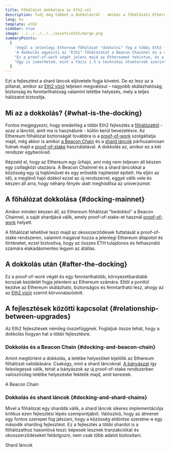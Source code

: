 ```yaml
---
title: Főhálózat dokkolása az Eth2-vel
description: Tudj meg többet a dokkolásról - amikor a főhálózati Ethereum csatlakozik a Beacon Chain által koordinált proof-of-stake rendszerhez.
lang: hu
template: eth2
sidebar: true
image: ../../../../../assets/eth2/merge.png
summaryPoints:
  [
    'Végül a jelenlegi Ethereum főhálózat "dokkolni" fog a többi Eth2 fejlesztéssel együtt.',
    'A dokkolás egyesíti az "Eth1" főhálózatot a Beacon Chainnel és a sharding rendszerrel.',
    "Ez a proof-of-work végét jeleni majd az Ethereumot tekintve, és a teljes átmenetet a proof-of-stake-be.",
    "Úgy is ismerheted, mint a Fázis 1.5 a technikai ütemtervek szerint.",
  ]
---
```


<UpgradeStatus dateKey="page-eth2-upgrades-merge-date">
    Ezt a fejlesztést a shard láncok eljövetele fogja követni. De ez lesz az a pillanat, amikor az <a href="/eth2/vision/">Eth2 vízió</a> teljesen megvalósul – nagyobb skálázhatóság, biztonság és fenntarthatóság valamint letétbe helyezés, mely a teljes hálózatot biztosítja.
</UpgradeStatus>

## Mi az a dokkolás? {#what-is-the-docking}

Fontos megjegyezni, hogy eredetileg a többi Eth2 fejlesztés a [főhálózattól](/glossary/#mainnet) - azaz a lánctól, amit ma is használunk - külön kerül bevezetésre. Az Ethereum főhálózat biztonságát továbbra is a [proof-of-work](/developers/docs/consensus-mechanisms/pow/) szolgáltatja majd, még akkor is amikor [a Beacon Chain](/eth2/beacon-chain/) és a [shard láncok](/eth2/shard-chains/) párhuzamosan futnak majd a [proof-of-stake](/developers/docs/consensus-mechanisms/pos/) használatával. A dokkolás az, amikor ez a két rendszer egybeolvad.

Képzeld el, hogy az Ethereum egy űrhajó, ami még nem teljesen áll készen egy csillagközi utazásra. A Beacon Chainnel és a shard láncokkal a közösség egy új hajtóművet és egy erősebb hajótestet épített. Ha eljön az idő, a meglévő hajó dokkol ezzel az új rendszerrel, eggyé válik vele és készen áll arra, hogy néhány fényév alatt meghódítsa az univerzumot.

## A főhálózat dokkolása {#docking-mainnet}

Amikor minden készen áll, az Ethereum főhálózat "bedokkol" a Beacon Chainnel, a saját shardjává válik, amely proof-of-stake-et használ [proof-of-work](/developers/docs/consensus-mechanisms/pow/) helyett.

A főhálózat lehetővé teszi majd az okosszerződések futtatását a proof-of-stake rendszeren, valamint magával hozza a jelenlegi Ethereum állapotot és történetet, ezzel biztosítva, hogy az összes ETH tulajdonos és felhasználó számára elakadásmentes legyen az átállás.

<!-- ### Improving Mainnet

Before Mainnet docks with the new eth2 system, it’s probably worthwhile sorting some of the issues that are in flight – often referred to as Ethereum1.x.

These include Improvements for

- **End users**: like [EIP-1559](https://eips.ethereum.org/EIPS/eip-1559) which changes the way users bid for blockspace. In other words, making transaction fees more efficient for end users.
- **Client runners**: making running clients more sustainable by capping disk space requirements.
- **Developers**: upgrading the EVM to be more flexible.

Plus many more.

[More on Ethereum1.x](/learn/#eth-1x)

These improvements all have a place in Eth2 so it’s likely that their progress may affect the timing of the docking. -->

## A dokkolás után {#after-the-docking}

Ez a proof-of-work végét és egy fenntarthatóbb, környezetbarátabb korszak kezdetét fogja jelenteni az Ethereum számára. Ettől a ponttól kezdve az Ethereum skálázható, biztonságos és fenntartható lesz, ahogy az az [Eth2 vízió](/eth2/vision/) szerint körvonalazódott.

## A fejlesztések közötti kapcsolat {#relationship-between-upgrades}

Az Eth2 fejlesztések némileg összefüggnek. Foglaljuk össze tehát, hogy a dokkolás hogyan hat a többi fejlesztésre.

### Dokkolás és a Beacon Chain {#docking-and-beacon-chain}

Amint megtörtént a dokkolás, a letétbe helyezőket kijelölik az Ethereum főhálózat validálására. Csakúgy, mint a shard láncoknál. [A bányászat](/developers/docs/consensus-mechanisms/pow/mining/) így feleslegessé válik, tehát a bányászok az új proof-of-stake rendszerben valószínűleg letétbe helyezésbe fektetik majd, amit kerestek.

<ButtonLink to="/eth2/beacon-chain/">A Beacon Chain</ButtonLink>

### Dokkolás és shard láncok {#docking-and-shard-chains}

Mivel a főhálózat egy sharddá válik, a shard láncok sikeres implementációja kritikus ezen fejlesztési lépés szempontjából. Valószínű, hogy az átmenet egy fontos szerepet fog játszani, hogy a közösség eldöntse szeretne-e egy második sharding fejlesztést. Ez a fejlesztés a többi shardot is a főhálózathoz hasonlóvá teszi: képesek lesznek tranzakciókat és okosszerződéseket feldolgozni, nem csak több adatot biztosítani.

<ButtonLink to="/eth2/shard-chains/">Shard láncok</ButtonLink>
